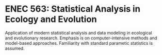 # ENEC 563: Statistical Analysis in Ecology and Evolution

Application of modern statistical analysis and data modeling in ecological and evolutionary research. Emphasis is on computer-intensive methods and model-based approaches. Familiarity with standard parametic statistics is assumed.